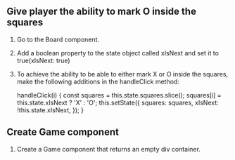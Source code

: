 ## Give player the ability to mark O inside the squares


1) Go to the Board component.

2) Add a boolean property to the state object called xIsNext and set it to true(xIsNext: true)

3) To achieve the ability to be able to either mark X or O inside the squares, make the following additions in the handleClick method:

   handleClick(i) {
     const squares = this.state.squares.slice();
     squares[i] = this.state.xIsNext ? 'X' : 'O';
     this.setState({
       squares: squares,
       xIsNext: !this.state.xIsNext,
     });
   }

## Create Game component

1) Create a Game component that returns an empty div container.